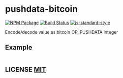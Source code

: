 # pushdata-bitcoin

[![NPM Package](https://img.shields.io/npm/v/pushdata-bitcoin.svg?style=flat-square)](https://www.npmjs.org/package/pushdata-bitcoin)
[![Build Status](https://img.shields.io/travis/bitcoinjs/pushdata-bitcoin.svg?branch=master&style=flat-square)](https://travis-ci.org/bitcoinjs/pushdata-bitcoin)
[![js-standard-style](https://cdn.rawgit.com/feross/standard/master/badge.svg)](https://github.com/feross/standard)

Encode/decode value as bitcoin OP_PUSHDATA integer


## Example

``` javascript
```

## LICENSE [MIT](LICENSE)
